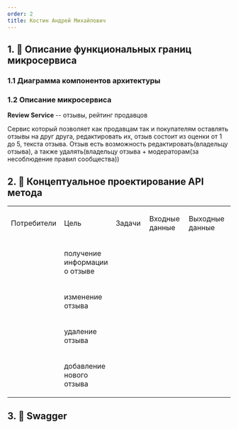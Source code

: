 ```yaml
---
order: 2
title: Костин Андрей Михайлович
---
```


## 1\. 📖 Описание функциональных границ микросервиса

### 1\.1 Диаграмма компонентов архитектуры

<mermaid path="./arkhitekturnoe-kata-3.mermaid" width="780px" height="603px"/>

### 1\.2 Описание микросервиса

**Review Service** -- отзывы, рейтинг продавцов

Сервис который позволяет как продавцам так и покупателям оставлять отзывы на друг друга, редактировать их, отзыв состоит из оценки от 1 до 5, текста отзыва. Отзыв есть возможность редактировать(владельцу отзыва), а также удалять(владельцу отзыва + модераторам(за несоблюдение правил сообщества))

## 2\. 🧩 Концептуальное проектирование API метода

<table header="row">
<colgroup><col width="156"/><col width="156"/><col width="156"/><col width="192"/><col width="239"/></colgroup>
<tr>
<td>

Потребители

</td>
<td>

Цель

</td>
<td>

Задачи

</td>
<td>

Входные данные

</td>
<td>

Выходные данные

</td>
</tr>
<tr>
<td>



</td>
<td>

получение информации о отзыве

</td>
<td>



</td>
<td>



</td>
<td>



</td>
</tr>
<tr>
<td>



</td>
<td>

изменение отзыва

</td>
<td>



</td>
<td>



</td>
<td>



</td>
</tr>
<tr>
<td>



</td>
<td>

удаление отзыва

</td>
<td>



</td>
<td>



</td>
<td>



</td>
</tr>
<tr>
<td>



</td>
<td>

добавление нового отзыва

</td>
<td>



</td>
<td>



</td>
<td>



</td>
</tr>
</table>

## 3\. 🤝 Swagger

<openapi src="./_index.yaml" flag="true"/>

### 